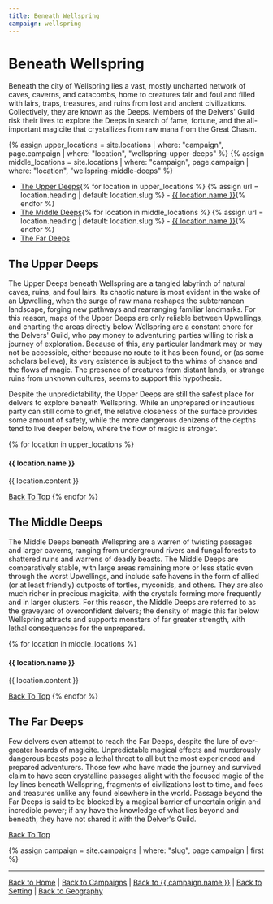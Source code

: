 ```yaml
---
title: Beneath Wellspring
campaign: wellspring
---
```


# Beneath Wellspring

Beneath the city of Wellspring lies a vast, mostly uncharted network of caves, caverns, and catacombs, home to creatures fair and foul and filled with lairs, traps, treasures, and ruins from lost and ancient civilizations. Collectively, they are known as the Deeps. Members of the Delvers' Guild risk their lives to explore the Deeps in search of fame, fortune, and the all-important magicite that crystallizes from raw mana from the Great Chasm.

{% assign upper_locations = site.locations | where: "campaign", page.campaign | where: "location", "wellspring-upper-deeps" %}
{% assign middle_locations = site.locations | where: "campaign", page.campaign | where: "location", "wellspring-middle-deeps" %}

- [The Upper Deeps](#the-upper-deeps){% for location in upper_locations %}
{% assign url = location.heading | default: location.slug %}  - [{{ location.name }}](#{{url}}){% endfor %}
- [The Middle Deeps](#the-middle-deeps){% for location in middle_locations %}
{% assign url = location.heading | default: location.slug %}  - [{{ location.name }}](#{{url}}){% endfor %}
- [The Far Deeps](#the-far-deeps)

## The Upper Deeps

The Upper Deeps beneath Wellspring are a tangled labyrinth of natural caves, ruins, and foul lairs. Its chaotic nature is most evident in the wake of an Upwelling, when the surge of raw mana reshapes the subterranean landscape, forging new pathways and rearranging familiar landmarks. For this reason, maps of the Upper Deeps are only reliable between Upwellings, and charting the areas directly below Wellspring are a constant chore for the Delvers' Guild, who pay money to adventuring parties willing to risk a journey of exploration. Because of this, any particular landmark may or may not be accessible, either because no route to it has been found, or (as some scholars believe), its very existence is subject to the whims of chance and the flows of magic. The presence of creatures from distant lands, or strange ruins from unknown cultures, seems to support this hypothesis.

Despite the unpredictability, the Upper Deeps are still the safest place for delvers to explore beneath Wellspring. While an unprepared or incautious party can still come to grief, the relative closeness of the surface provides some amount of safety, while the more dangerous denizens of the depths tend to live deeper below, where the flow of magic is stronger.

{% for location in upper_locations %}
#### {{ location.name }}

{{ location.content }}

[Back To Top](#)
{% endfor %}

## The Middle Deeps

The Middle Deeps beneath Wellspring are a warren of twisting passages and larger caverns, ranging from underground rivers and fungal forests to shattered ruins and warrens of deadly beasts. The Middle Deeps are comparatively stable, with large areas remaining more or less static even through the worst Upwellings, and include safe havens in the form of allied (or at least friendly) outposts of tortles, myconids, and others. They are also much richer in precious magicite, with the crystals forming more frequently and in larger clusters. For this reason, the Middle Deeps are referred to as the graveyard of overconfident delvers; the density of magic this far below Wellspring attracts and supports monsters of far greater strength, with lethal consequences for the unprepared.

{% for location in middle_locations %}
#### {{ location.name }}

{{ location.content }}

[Back To Top](#)
{% endfor %}

## The Far Deeps

Few delvers even attempt to reach the Far Deeps, despite the lure of ever-greater hoards of magicite. Unpredictable magical effects and murderously dangerous beasts pose a lethal threat to all but the most experienced and prepared adventurers. Those few who have made the journey and survived claim to have seen crystalline passages alight with the focused magic of the ley lines beneath Wellspring, fragments of civilizations lost to time, and foes and treasures unlike any found elsewhere in the world. Passage beyond the Far Deeps is said to be blocked by a magical barrier of uncertain origin and incredible power; if any have the knowledge of what lies beyond and beneath, they have not shared it with the Delver's Guild.

[Back To Top](#)

{% assign campaign = site.campaigns | where: "slug", page.campaign | first %}

---

[Back to Home]({{site.baseurl}}/)
|
[Back to Campaigns]({{site.baseurl}}/campaigns)
|
[Back to {{ campaign.name }}]({{site.baseurl}}/campaigns/{{campaign.slug}})
|
[Back to Setting]({{site.baseurl}}/campaigns/{{campaign.slug}}/setting)
|
[Back to Geography]({{site.baseurl}}/campaigns/{{campaign.slug}}/setting/geography)
